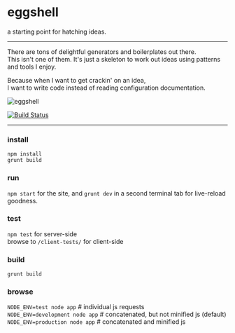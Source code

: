 eggshell
========

a starting point for hatching ideas.

------

There are tons of delightful generators and boilerplates out there.  
This isn't one of them. It's just a skeleton to work out ideas using
patterns and tools I enjoy.

Because when I want to get crackin' on an idea,  
I want to write code instead of reading configuration documentation.

![eggshell](https://raw.github.com/twalker/eggshell/master/public/img/get-crackin.jpg "Get crackin'")

[![Build Status](https://travis-ci.org/twalker/eggshell.png)](https://travis-ci.org/twalker/eggshell)

------
### install
`npm install`  
`grunt build`

### run
`npm start` for the site, and `grunt dev` in a second terminal tab for live-reload goodness.

### test
`npm test` for server-side  
browse to `/client-tests/` for client-side

### build
`grunt build`

### browse
`NODE_ENV=test node app` # individual js requests  
`NODE_ENV=development node app` # concatenated, but not minified js (default)  
`NODE_ENV=production node app` # concatenated and minified js  
